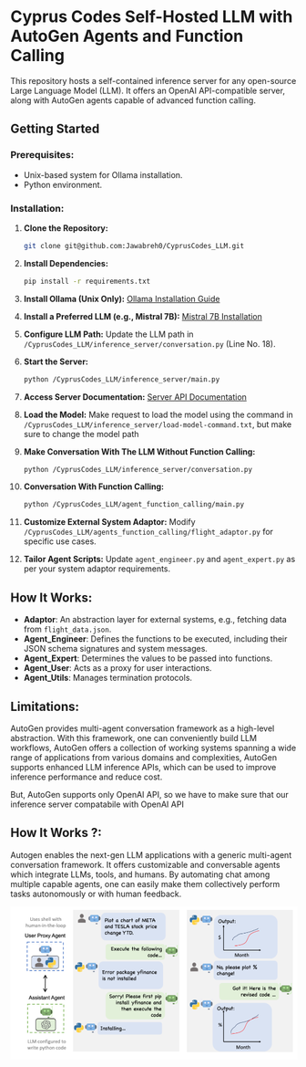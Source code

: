 
# Cyprus Codes Self-Hosted LLM with AutoGen Agents and Function Calling

This repository hosts a self-contained inference server for any open-source Large Language Model (LLM). It offers an OpenAI API-compatible server, along with AutoGen agents capable of advanced function calling.

## Getting Started

### Prerequisites:
- Unix-based system for Ollama installation.
- Python environment.

### Installation:

1. **Clone the Repository:**
   ```bash
   git clone git@github.com:Jawabreh0/CyprusCodes_LLM.git
   ```

2. **Install Dependencies:**
   ```bash
   pip install -r requirements.txt
   ```

3. **Install Ollama (Unix Only):**
   [Ollama Installation Guide](https://ollama.ai/)

4. **Install a Preferred LLM (e.g., Mistral 7B):**
   [Mistral 7B Installation](https://ollama.ai/library/openhermes:7b-mistral-v2.5-q5_K_M)

5. **Configure LLM Path:**
   Update the LLM path in `/CyprusCodes_LLM/inference_server/conversation.py` (Line No. 18).

6. **Start the Server:**
   ```bash
   python /CyprusCodes_LLM/inference_server/main.py
   ```

7. **Access Server Documentation:**
   [Server API Documentation](http://0.0.0.0:8000/docs)

8. **Load the Model:**
   Make request to load the model using the command in `/CyprusCodes_LLM/inference_server/load-model-command.txt`, but make sure to change the model path

9. **Make Conversation With The LLM Without Function Calling:**
   ```bash
   python /CyprusCodes_LLM/inference_server/conversation.py
   ```

10. **Conversation With Function Calling:**
    ```bash
    python /CyprusCodes_LLM/agent_function_calling/main.py
    ```

11. **Customize External System Adaptor:**
    Modify `/CyprusCodes_LLM/agents_function_calling/flight_adaptor.py` for specific use cases.

12. **Tailor Agent Scripts:**
    Update `agent_engineer.py` and `agent_expert.py` as per your system adaptor requirements.

## How It Works:

- **Adaptor**: An abstraction layer for external systems, e.g., fetching data from `flight_data.json`.
- **Agent_Engineer**: Defines the functions to be executed, including their JSON schema signatures and system messages.
- **Agent_Expert**: Determines the values to be passed into functions.
- **Agent_User**: Acts as a proxy for user interactions.
- **Agent_Utils**: Manages termination protocols.

## Limitations:
AutoGen provides multi-agent conversation framework as a high-level abstraction. With this framework, one can conveniently build LLM workflows, AutoGen offers a collection of working systems spanning a wide range of applications from various domains and complexities, AutoGen supports enhanced LLM inference APIs, which can be used to improve inference performance and reduce cost.

But, AutoGen supports only OpenAI API, so we have to make sure that our inference server compatabile with OpenAI API

## How It Works ?:
Autogen enables the next-gen LLM applications with a generic multi-agent conversation framework. It offers customizable and conversable agents which integrate LLMs, tools, and humans. By automating chat among multiple capable agents, one can easily make them collectively perform tasks autonomously or with human feedback.

![How It Works](how-it-works.png)
